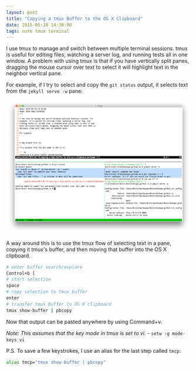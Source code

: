 ```yaml
---
layout: post
title: "Copying a tmux Buffer to the OS X Clipboard"
date: 2015-05-10 14:38:00
tags: note tmux terminal
---
```


I use tmux to manage and switch between multiple terminal sessions. tmux
is useful for editing files, watching a server log, and running tests
all in one window. A problem with using tmux is that if you
have vertically split panes, dragging the mouse cursor over text to
select it will highlight text in the neighbor vertical pane.

For example, if I try to select and copy the `git status` output, it
selects text from the `jekyll serve -w` pane:

![tmux multi-line text select example](/img/tmux-multi-line-text-select.png)

A way around this is to use the tmux flow of selecting text in a pane,
copying it tmux's buffer, and then moving that buffer into the OS X
clipboard.

~~~ sh
# enter buffer search/explore
Control+b [
# start selection
space
# copy selection to tmux buffer
enter
# transfer tmux buffer to OS X clipboard
tmux show-buffer | pbcopy
~~~

Now that output can be pasted anywhere by using Command+v.

_Note: This assumes that the key mode in tmux is set to vi._ -
`setw -g mode-keys vi`

P.S. To save a few keystrokes, I use an alias for the last step
called `tmcp`:

~~~ sh
alias tmcp="tmux show-buffer | pbcopy"
~~~
